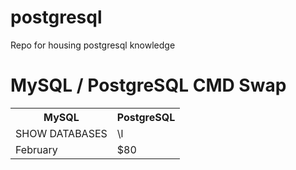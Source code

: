 # postgresql
Repo for housing postgresql knowledge

# MySQL / PostgreSQL CMD Swap

<table>
  <tr>
    <th>MySQL</th>
    <th>PostgreSQL</th>
  </tr>
  <tr>
    <td>SHOW DATABASES</td>
    <td>\l</td>
  </tr>
  <tr>
    <td>February</td>
    <td>$80</td>
  </tr>
</table>